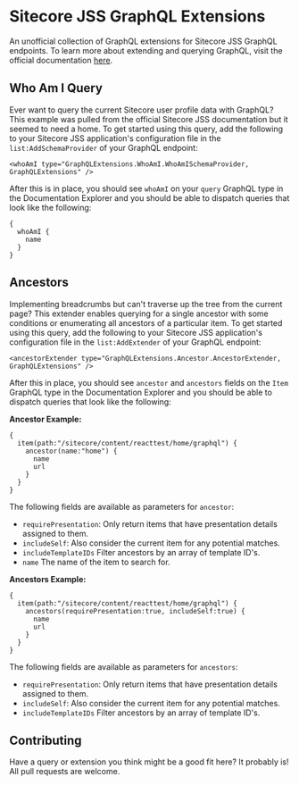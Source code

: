 # Sitecore JSS GraphQL Extensions
An unofficial collection of GraphQL extensions for Sitecore JSS GraphQL endpoints. To learn more about extending and querying GraphQL, visit the official documentation [here](https://jss.sitecore.com/docs/techniques/graphql/graphql-overview).

## Who Am I Query
Ever want to query the current Sitecore user profile data with GraphQL? This example was pulled from the official Sitecore JSS documentation but it seemed to need a home. To get started using this query, add the following to your Sitecore JSS application's configuration file in the `list:AddSchemaProvider` of your GraphQL endpoint:
```
<whoAmI type="GraphQLExtensions.WhoAmI.WhoAmISchemaProvider, GraphQLExtensions" />
```
After this is in place, you should see `whoAmI` on your `query` GraphQL type in the Documentation Explorer and you should be able to dispatch queries that look like the following:
```
{
  whoAmI {
    name
  }
}
```
## Ancestors
Implementing breadcrumbs but can't traverse up the tree from the current page? This extender enables querying for a single ancestor with some conditions or enumerating all ancestors of a particular item.  To get started using this query, add the following to your Sitecore JSS application's configuration file in the `list:AddExtender` of your GraphQL endpoint:
```
<ancestorExtender type="GraphQLExtensions.Ancestor.AncestorExtender, GraphQLExtensions" />
```
After this in place, you should see `ancestor` and `ancestors` fields on the `Item`  GraphQL type in the Documentation Explorer and you should be able to dispatch queries that look like the following:

**Ancestor Example:**
```
{
  item(path:"/sitecore/content/reacttest/home/graphql") {
    ancestor(name:"home") {
      name
      url
    }
  }
}
```
The following fields are available as parameters for `ancestor`:

 - `requirePresentation`: Only return items that have presentation details assigned to them.
 - `includeSelf`: Also consider the current item for any potential matches.
 - `includeTemplateIDs` Filter ancestors by an array of template ID's.
 - `name` The name of the item to search for.

**Ancestors Example:**
```
{
  item(path:"/sitecore/content/reacttest/home/graphql") {
    ancestors(requirePresentation:true, includeSelf:true) {
      name
      url
    }
  }
}
```
The following fields are available as parameters for `ancestors`:

 - `requirePresentation`: Only return items that have presentation details assigned to them.
 - `includeSelf`: Also consider the current item for any potential matches.
 - `includeTemplateIDs` Filter ancestors by an array of template ID's.

## Contributing
Have a query or extension you think might be a good fit here? It probably is! All pull requests are welcome.
